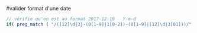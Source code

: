 #valider format d'une date



```php
// vérifie qu'on est au format 2017-12-10   Y-m-d
if( preg_match ( "/([12]\d{3}-(0[1-9]|1[0-2])-(0[1-9]|[12]\d|3[01]))/" , $_POST['date'] ) )
```

